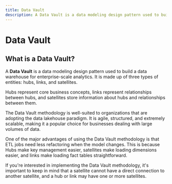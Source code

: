 ```yaml
---
title: Data Vault
description: A Data Vault is a data modeling design pattern used to build a data warehouse for enterprise-scale analytics. It is made up of three types of entities - hubs, links, and satellites.
---
```


# Data Vault

## What is a Data Vault?

A **Data Vault** is a data modeling design pattern used to build a data warehouse for enterprise-scale analytics. It is made up of three types of entities: hubs, links, and satellites.

Hubs represent core business concepts, links represent relationships between hubs, and satellites store information about hubs and relationships between them.

The Data Vault methodology is well-suited to organizations that are adopting the data lakehouse paradigm. It is agile, structured, and extremely scalable, making it a popular choice for businesses dealing with large volumes of data.

One of the major advantages of using the Data Vault methodology is that ETL jobs need less refactoring when the model changes. This is because Hubs make key management easier, satellites make loading dimensions easier, and links make loading fact tables straightforward.

If you're interested in implementing the Data Vault methodology, it's important to keep in mind that a satellite cannot have a direct connection to another satellite, and a hub or link may have one or more satellites.
